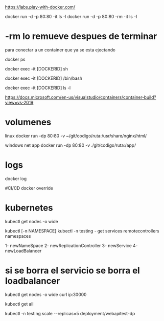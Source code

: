 

https://labs.play-with-docker.com/

 


docker run -d -p 80:80 -it ls -l
docker run -d -p 80:80 -rm -it ls -l
# -rm lo remueve despues de terminar

 para conectar a un container que ya se esta ejectando

docker ps

docker exec -it [DOCKERID] sh

docker exec -it [DOCKERID] /bin/bash

docker exec -it [DOCKERID] ls -l

https://docs.microsoft.com/en-us/visualstudio/containers/container-build?view=vs-2019


# volumenes

linux
docker run -dp 80:80 -v ~/git/codigo/ruta:/usr/share/nginx/html/


windows net app
docker run -dp 80:80 -v ./git/codigo/ruta:/app/


# logs
docker log <id>


#CI/CD
docker override


# kubernetes

kubectl get nodes -o wide

kubectl [-n  NAMESPACE]
kubectl -n testing - get services
                         remotecontrollers
                         namespaces


1- newNameSpace
2- newReplicationController
3- newService
4- newLoadBalancer



# si se borra el servicio se borra el loadbalancer

kubectl get nodes -o wide
 curl ip:30000

kubectl get all

kubectl -n testing scale --replicas=5 deployment/webapitest-dp